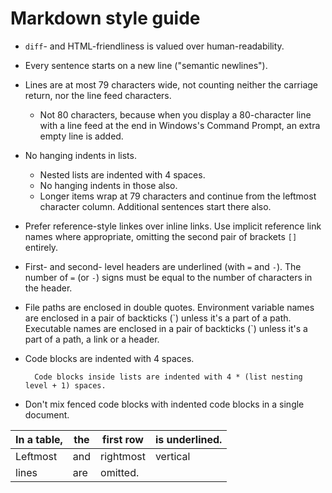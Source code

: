 Markdown style guide
====================

* `diff`- and HTML-friendliness is valued over human-readability.
* Every sentence starts on a new line ("semantic newlines").
* Lines are at most 79 characters wide, not counting neither the carriage
return, nor the line feed characters.
    * Not 80 characters, because when you display a 80-character line with a
line feed at the end in Windows's Command Prompt, an extra empty line is added.
* No hanging indents in lists.
    * Nested lists are indented with 4 spaces.
    * No hanging indents in those also.
    * Longer items wrap at 79 characters and continue from the leftmost
character column.
Additional sentences start there also.
* Prefer reference-style linkes over inline links.
Use implicit reference link names where appropriate, omitting the second pair
of brackets `[]` entirely.
* First- and second- level headers are underlined (with `=` and `-`).
The number of `=` (or `-`) signs must be equal to the number of characters in
the header.
* File paths are enclosed in double quotes.
Environment variable names are enclosed in a pair of backticks (\`) unless it's
a part of a path.
Executable names are enclosed in a pair of backticks (\`) unless it's a part of
a path, a link or a header.
* Code blocks are indented with 4 spaces.

        Code blocks inside lists are indented with 4 * (list nesting level + 1) spaces.

* Don't mix fenced code blocks with indented code blocks in a single document.

In a table, | the | first row | is underlined.
----------- | --- | --------- | --------------
Leftmost    | and | rightmost | vertical
lines       | are | omitted.  |
